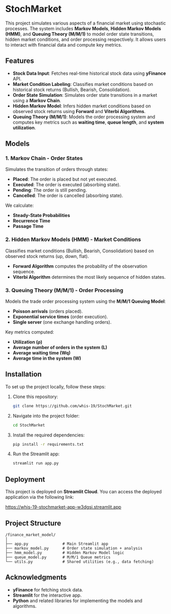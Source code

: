 
# StochMarket

This project simulates various aspects of a financial market using stochastic processes. The system includes **Markov Models**, **Hidden Markov Models (HMM)**, and **Queuing Theory (M/M/1)** to model order state transitions, hidden market conditions, and order processing respectively. It allows users to interact with financial data and compute key metrics.

## Features

- **Stock Data Input**: Fetches real-time historical stock data using **yFinance** API.
- **Market Condition Labeling**: Classifies market conditions based on historical stock returns (Bullish, Bearish, Consolidation).
- **Order State Simulation**: Simulates order state transitions in a market using a **Markov Chain**.
- **Hidden Markov Model**: Infers hidden market conditions based on observed stock returns using **Forward** and **Viterbi Algorithms**.
- **Queuing Theory (M/M/1)**: Models the order processing system and computes key metrics such as **waiting time**, **queue length**, and **system utilization**.

## Models

### 1. **Markov Chain - Order States**

Simulates the transition of orders through states:
- **Placed**: The order is placed but not yet executed.
- **Executed**: The order is executed (absorbing state).
- **Pending**: The order is still pending.
- **Cancelled**: The order is cancelled (absorbing state).

We calculate:
- **Steady-State Probabilities**
- **Recurrence Time**
- **Passage Time**

### 2. **Hidden Markov Models (HMM) - Market Conditions**

Classifies market conditions (Bullish, Bearish, Consolidation) based on observed stock returns (up, down, flat). 
- **Forward Algorithm** computes the probability of the observation sequence.
- **Viterbi Algorithm** determines the most likely sequence of hidden states.

### 3. **Queuing Theory (M/M/1) - Order Processing**

Models the trade order processing system using the **M/M/1 Queuing Model**:
- **Poisson arrivals** (orders placed).
- **Exponential service times** (order execution).
- **Single server** (one exchange handling orders).

Key metrics computed:
- **Utilization (ρ)**
- **Average number of orders in the system (L)**
- **Average waiting time (Wq)**
- **Average time in the system (W)**

## Installation

To set up the project locally, follow these steps:

1. Clone this repository:
   ```bash
   git clone https://github.com/whis-19/StochMarket.git
   ```

2. Navigate into the project folder:
   ```bash
   cd StochMarket
   ```

3. Install the required dependencies:
   ```bash
   pip install -r requirements.txt
   ```

4. Run the Streamlit app:
   ```bash
   streamlit run app.py
   ```

## Deployment

This project is deployed on **Streamlit Cloud**. You can access the deployed application via the following link:

https://whis-19-stochmarket-app-w3dgsi.streamlit.app

## Project Structure

```
/finance_market_model/
│
├── app.py               # Main Streamlit app
├── markov_model.py      # Order state simulation + analysis
├── hmm_model.py         # Hidden Markov Model logic
├── queue_model.py       # M/M/1 Queue metrics
└── utils.py             # Shared utilities (e.g., data fetching)
```

## Acknowledgments

- **yFinance** for fetching stock data.
- **Streamlit** for the interactive app.
- **Python** and related libraries for implementing the models and algorithms.
